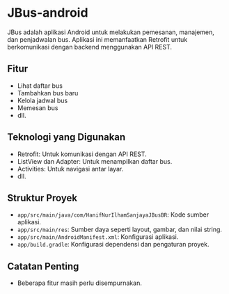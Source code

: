 # JBus-android

JBus adalah aplikasi Android untuk melakukan pemesanan, manajemen, dan penjadwalan bus. Aplikasi ini memanfaatkan Retrofit untuk berkomunikasi dengan backend menggunakan API REST.

## Fitur

- Lihat daftar bus
- Tambahkan bus baru
- Kelola jadwal bus
- Memesan bus
- dll.

## Teknologi yang Digunakan

- Retrofit: Untuk komunikasi dengan API REST.
- ListView dan Adapter: Untuk menampilkan daftar bus.
- Activities: Untuk navigasi antar layar.
- dll.

## Struktur Proyek
- `app/src/main/java/com/HanifNurIlhamSanjayaJBusBR`: Kode sumber aplikasi.
- `app/src/main/res`: Sumber daya seperti layout, gambar, dan nilai string.
- `app/src/main/AndroidManifest.xml`: Konfigurasi aplikasi.
- `app/build.gradle`: Konfigurasi dependensi dan pengaturan proyek.

## Catatan Penting
- Beberapa fitur masih perlu disempurnakan.

